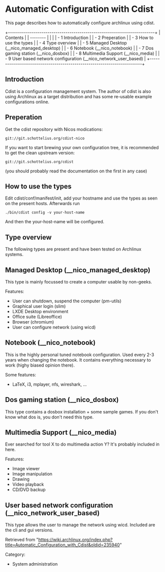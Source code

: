 Automatic Configuration with Cdist
==================================

This page describes how to automatically configure archlinux using
cdist.

+--------------------------------------------------------------------------+
| Contents                                                                 |
| --------                                                                 |
|                                                                          |
| -   1 Introduction                                                       |
| -   2 Preperation                                                        |
| -   3 How to use the types                                               |
| -   4 Type overview                                                      |
| -   5 Managed Desktop (__nico_managed_desktop)                           |
| -   6 Notebook (__nico_notebook)                                         |
| -   7 Dos gaming station (__nico_dosbox)                                 |
| -   8 Multimedia Support (__nico_media)                                  |
| -   9 User based network configuration (__nico_network_user_based)       |
+--------------------------------------------------------------------------+

Introduction
------------

Cdist is a configuration management system. The author of cdist is also
using Archlinux as a target distribution and has some re-usable example
configurations online.

Preperation
-----------

Get the cdist repository with Nicos modications:

    git://git.schottelius.org/cdist-nico

If you want to start brewing your own configuration tree, it is
recommended to get the clean upstream version:

    git://git.schottelius.org/cdist

(you should probably read the documentation on the first in any case)

How to use the types
--------------------

Edit cdist/conf/manifest/init, add your hostname and use the types as
seen on the present hosts. Afterwards run

    ./bin/cdist config -v your-host-name

And then the your-host-name will be configured.

Type overview
-------------

The following types are present and have been tested on Archlinux
systems.

Managed Desktop (__nico_managed_desktop)
----------------------------------------

This type is mainly focussed to create a computer usable by non-geeks.

Features:

-   User can shutdown, suspend the computer (pm-utils)
-   Graphical user login (slim)
-   LXDE Desktop environment
-   Office suite (Libreoffice)
-   Browser (chromium)
-   User can configure network (using wicd)

Notebook (__nico_notebook)
--------------------------

This is the highly personal tuned notebook configuration. Used every 2-3
years when changing the notebook. It contains everything necessary to
work (highy biased opinion there).

Some features:

-   LaTeX, i3, mplayer, nfs, wireshark, ...

Dos gaming station (__nico_dosbox)
----------------------------------

This type contains a dosbox installation + some sample games. If you
don't know what dos is, you don't need this type.

Multimedia Support (__nico_media)
---------------------------------

Ever searched for tool X to do multimedia action Y? It's probably
included in here.

Features:

-   Image viewer
-   Image manipulation
-   Drawing
-   Video playback
-   CD/DVD backup

User based network configuration (__nico_network_user_based)
------------------------------------------------------------

This type allows the user to manage the network using wicd. Included are
the cli and gui versions.

Retrieved from
"https://wiki.archlinux.org/index.php?title=Automatic_Configuration_with_Cdist&oldid=235940"

Category:

-   System administration
